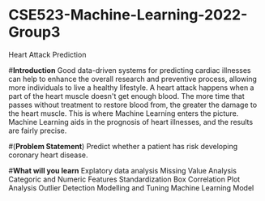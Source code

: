 # CSE523-Machine-Learning-2022-Group3
Heart Attack Prediction

#**Introduction**
Good data-driven systems for predicting cardiac illnesses can help to enhance the overall research and preventive process, allowing more individuals to live a healthy lifestyle. A heart attack happens when a part of the heart muscle doesn't get enough blood. The more time that passes without treatment to restore blood from, the greater the damage to the heart muscle. This is where Machine Learning enters the picture. Machine Learning aids in the prognosis of heart illnesses, and the results are fairly precise.

#(**Problem Statement**)
Predict whether a patient has risk developing coronary heart disease.

#**What will you learn**
Explatory data analysis
Missing Value Analysis
Categoric and Numeric Features
Standardization
Box Correlation Plot Analysis
Outlier Detection
Modelling and Tuning Machine Learning Model
